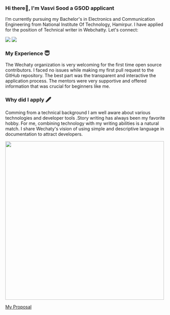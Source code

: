 

### Hi there👋, I'm Vasvi Sood a GSOD applicant 
  I’m currently pursuing my Bachelor's in Electronics and Communication  Engineering from National Institute Of Technology, Hamirpur.
  I have applied for the position of Technical writer in Webchatty.
  Let's connect:
 
  
   <a href="https://www.linkedin.com/in/vasvi-sood-176610206/"><img src="https://img.shields.io/badge/LinkedIn-0077B5?style=for-the-badge&logo=linkedin&logoColor=white"></a>
   <a href="https://github.com/vasvi-sood"><img src="https://img.shields.io/badge/GitHub-100000?style=for-the-badge&logo=github&logoColor=white"></a>
   
  
### My Experience 😇
 The Wechaty organization is very welcoming for the first time open source contributors. I faced no issues while making my first pull request to the GitHub repository.
 The best part was the transparent and interactive the application process. The mentors were very supportive and offered information that was crucial for beginners like me.
  
### Why did I apply 🖋️
  Comming from a technical background I am well aware about various technologies and developer tools .Story writing has always been my favorite hobby. For me, combining technology 
  with my writing abilities is a natural match. 
  I share Wechaty's vision of using simple and descriptive language in documentation to attract developers.

   <img src="./assets/2021/assets\2021\05-My-GSod-Application\myPhoto.png" height=500px wight=400px></img>
   
   
   
   <a href ="https://docs.google.com/document/d/123CtDluY0zCi5c46se4wF1jJEWHf1lkm5TPrEzysfq0/edit?usp=sharing">My Proposal</a>
